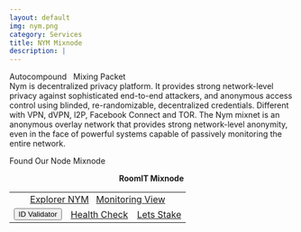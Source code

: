 ```yaml
---
layout: default
img: nym.png
category: Services
title: NYM Mixnode
description: |
---
```

<div class="col-8">
<span class="badge badge-primary">Autocompound </span>
&nbsp;
<span class="badge badge-primary">Mixing Packet  </span>
</div>
Nym is decentralized privacy platform. It provides strong network-level privacy against sophisticated end-to-end attackers, and anonymous access control using blinded, re-randomizable, decentralized credentials. Different with VPN, dVPN, l2P, Facebook Connect and TOR. The Nym mixnet is an anonymous overlay network that provides strong network-level anonymity, even in the face of powerful systems capable of passively monitoring the entire network.



Found Our Node Mixnode

<center>
<b> RoomIT Mixnode </b> 
<br>
<table class="table">
<tr>
   <td colspan=3 style="text-align: center" class="justify-content-center">
       <a href="https://mixnet.explorers.guru/mixnode/AGaEw8kZuNAGZyQXYrtedaZcAYUE7aUzngeYGrBgHETo" class="btn btn-success margin-top" target="_blank">Explorer NYM</a>
       &nbsp;
       <a href="/pdf/RoomIT_NYM-Grafana.pdf" class="btn btn-success margin-top">Monitoring View</a>    
   </td>
</tr>
<tr>
   <td> 
      <button onclick="clip_nym_three()"  class="btn btn-warning margin-top">ID Validator</button>
      <input type="text" id="clip_nym" value="AGaEw8kZuNAGZyQXYrtedaZcAYUE7aUzngeYGrBgHETo" hidden=true> 
   </td>
   <td>
       <a href="https://health.roomit.xyz/status/nym-mixnode/" class="btn btn-info margin-top" target="_blank">Health Check</a>
   </td>    
   <td>
      <a href="https://docs.roomit.xyz/mainnet/nym/nym-mixnode/how-to-stake-your-token" class="btn btn-danger margin-top" target="_blank">Lets Stake</a>
   </td>
</tr>
</table>
